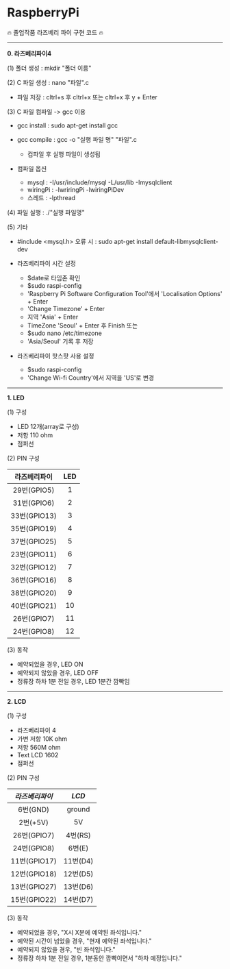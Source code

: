 # RaspberryPi
:fire: 졸업작품 라즈베리 파이 구현 코드 :fire:


***


**0. 라즈베리파이4**


(1) 폴더 생성 : mkdir "폴더 이름"

(2) C 파일 생성 : nano "파일".c
- 파일 저장 : cltrl+s 후 cltrl+x 또는 cltrl+x 후 y + Enter

(3) C 파일 컴파일 -> gcc 이용
  - gcc install : sudo apt-get install gcc
  - gcc compile : gcc -o "실행 파일 명" "파일".c 
    - 컴파일 후 실행 파일이 생성됨

- 컴파일 옵션
  - mysql : -I/usr/include/mysql -L/usr/lib -Imysqlclient
  - wiringPi : -lwriringPi -lwiringPiDev
  - 스레드 : -lpthread

(4) 파일 실행 : ./"실행 파일명"

(5) 기타
- #include <mysql.h> 오류 시 : sudo apt-get install default-libmysqlclient-dev
- 라즈베리파이 시간 설정
  - $date로 타임존 확인
  - $sudo raspi-config
  - 'Raspberry Pi Software Configuration Tool'에서 'Localisation Options' + Enter
  - 'Change Timezone' + Enter
  - 지역 'Asia' + Enter
  - TimeZone 'Seoul' + Enter 후 Finish
또는
  - $sudo nano /etc/timezone
  - 'Asia/Seoul' 기록 후 저장

- 라즈베리파이 핫스팟 사용 설정
  - $sudo raspi-config
  - 'Change Wi-fi Country'에서 지역을 'US'로 변경


***


**1. LED**


(1) 구성
- LED 12개(array로 구성)
- 저항 110 ohm
- 점퍼선


(2) PIN 구성

|라즈베리파이|LED|
|:---:|:---:|
|29번(GPIO5)|1|
|31번(GPIO6)|2|
|33번(GPIO13)|3|
|35번(GPIO19)|4|
|37번(GPIO25)|5|
|23번(GPIO11)|6|
|32번(GPIO12)|7|
|36번(GPIO16)|8|
|38번(GPIO20)|9|
|40번(GPIO21)|10|
|26번(GPIO7)|11|
|24번(GPIO8)|12|


(3) 동작
- 예약되었을 경우, LED ON
- 예약되지 않았을 경우, LED OFF
- 정류장 하차 1분 전일 경우, LED 1분간 깜빡임


***


**2. LCD**


(1) 구성
- 라즈베리파이 4
- 가변 저항 10K ohm
- 저항 560M ohm
- Text LCD 1602
- 점퍼선



(2) PIN 구성

|*라즈베리파이*|*LCD*|
|:---:|:---:|
|6번(GND)|ground|
|2번(+5V)|5V|
|26번(GPIO7)|4번(RS)|
|24번(GPIO8)|6번(E)|
|11번(GPIO17)|11번(D4)|
|12번(GPIO18)|12번(D5)|
|13번(GPIO27)|13번(D6)|
|15번(GPIO22)|14번(D7)|


(3) 동작
- 예약되었을 경우, "X시 X분에 예약된 좌석입니다."
- 예약된 시간이 넘었을 경우, "현재 예약된 좌석입니다."
- 예약되지 않았을 경우, "빈 좌석입니다."
- 정류장 하차 1분 전일 경우, 1분동안 깜빡이면서 "하차 예정입니다."
